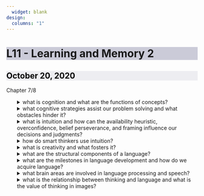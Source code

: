 ```yaml
---
  widget: blank
design:
  columns: "1"
---
```

  <h1 style="background-color: #9999b480; text-align: ;">L11 - Learning and Memory 2</h1>
  
  <h2 style="color: black; background-color: #dddde680;"><i class="far fa-calendar-alt"></i> October 20, 2020</h2>
  
  <h7><i class="fas fa-book"></i> Chapter 7/8</h7>
  
  
  
  
  <details ><summary>what is cognition and what are the functions of concepts?</summary><!ul id="4feb2b14-2e67-49c6-af68-dcc3cede80ed" class="block-color-teal_background toggle"><details ><summary>what is cognition?</summary><div id="bc0c53ba-a46e-41bb-8f3b-118955a20bd2" class="block-color-teal_background">all the mental activities associated with thinking, knowing, remembering, and communicating</div><!ul id="0e66cd35-f190-4018-8d93-ca0f887156c0" class="toggle"><details ><summary>what is the activity of forming concepts?</summary><div id="6e63e1f9-d65d-4946-92a3-e717ae6ca700" class="block-color-teal_background">mentally grouping similar objects, events, ideas, or people</div><!ul id="43b5afda-641e-4392-82b6-196d960eb739" class="block-color-teal_background toggle"><details ><summary>how do we form concepts?</summary><div id="e680492c-2204-4ead-b624-6183d92b0552" class="">by developing prototypes</div><!ul id="b2e94f4f-e3bf-4674-9dc1-03fb1561998a" class="toggle"><details ><summary>what is a prototype?</summary><div id="e14e4162-babe-47c6-a90a-22afcdf95fa3" class="">a mental image or best example of a category; matching new items to a prototype provides a quick and easy method for sorting items into categories</div></details></ul></details></ul></details></ul></details></ul></details></ul><!ul id="7af615fd-16cd-48cc-8cf1-6767f62741ba" class="toggle"><details ><summary>what cognitive strategies assist our problem solving and what obstacles hinder it?</summary><!ul id="d8d039e0-2a92-4bed-9b67-a5a5de970f11" class="block-color-orange_background toggle"><details ><summary>what are algorithms?</summary><div id="70fe9ceb-3a0e-4ff5-b568-1fb79aef2bed" class="">a methodical, logical rule or procedure that guarantees solving a particular problem</div></details></ul><!ul id="efef5844-920d-457f-8a72-4fe9547dd84d" class="block-color-orange_background toggle"><details ><summary>what are heuristics?</summary><div id="add15b30-b743-4dbe-bdac-859178a0bd46" class="">a simple thinking strategy that often allows us to make judgements and solve problems efficiently; more error-prone than algorithms</div></details></ul><!ul id="358ab8d2-31a1-4d62-beaf-704e44b5bfd0" class="block-color-orange_background toggle"><details ><summary>what is insight?</summary><div id="3ee9e1c1-30d3-46c6-b77c-bd9861deb625" class="">a sudden realization of a problem&#x27;s solution; contrasts with strategy-based solutions</div></details></ul><!ul id="e80c5021-fa25-4510-b12e-33c6a6cc0f9d" class="block-color-orange_background toggle"><details ><summary>what is confirmation bias?</summary><div id="05a0e2c5-30c5-4f13-9054-fd2eafa0d9fd" class="">a tendency to search for information that supports our preconceptions and to ignore or distort contradictory evidence</div></details></ul><!ul id="ec88a33d-2fb4-4ca8-8d2e-aba762a9c0b8" class="block-color-orange_background toggle"><details ><summary>what is mental set?</summary><div id="956760d0-fa99-4821-954e-ca20b8f16628" class="">a prime example of fixation; a tendency to approach a problem in one particular way which has often been successful in the past</div></details></ul></details></ul><!ul id="641e4064-33aa-404a-94f5-32cde403983e" class="toggle"><details ><summary>what is intuition and how can the availability heuristic, overconfidence, belief perseverance, and framing influence our decisions and judgments?</summary><!ul id="ccde2d47-6af3-4a39-bd0b-e475682323af" class="block-color-teal_background toggle"><details ><summary>what is intuition?</summary><div id="a7218e5e-b11f-4c27-bf09-135c16a8adec" class="">an effortless, immediate, automatic feeling or thought, as contrasted with explicit, conscious reasoning</div></details></ul><!ul id="80278bd4-444f-4307-a559-260886d704e5" class="block-color-orange_background toggle"><details ><summary>what is availability heuristic?</summary><div id="45c7077e-b4fc-4e05-98e2-1b71c1ac55d0" class="">estimating the likelihood of events based on their availability in memory; if instances come readily to mind, we presume such events are common</div></details></ul><!ul id="72b1efb8-8d05-4b23-93d0-1c42a3e5a96c" class="block-color-teal_background toggle"><details ><summary>what is overconfidence?</summary><div id="d907ae5a-9f1d-4f04-9ee1-1976696c9cc9" class="">the tendency to be more confident than correct</div></details></ul><!ul id="a5838486-3567-4ea3-b580-425e7fe3747f" class="block-color-teal_background toggle"><details ><summary>what is belief perseverance?</summary><div id="e990d7cf-b5d6-444f-ad51-43e75b59300e" class="">clinging to one&#x27;s initial conceptions after the basis on which they were formed has been discredited</div></details></ul><!ul id="c77a313d-dfe5-49ed-903e-7303833dbf68" class="block-color-orange_background toggle"><details ><summary>what is framing?</summary><div id="9c2b92b8-63d7-47f0-9dfe-f24d6fe7a88a" class="">the way an issue is posed</div></details></ul></details></ul><!ul id="378fee3f-384e-4686-acde-6eda60a22a72" class="toggle"><details ><summary>how do smart thinkers use intuition?</summary><!ul id="ee614806-c2ec-4d13-ba2e-a914e378c304" class="block-color-teal_background toggle"><details ><summary>intuition is analysis &quot;frozen into habit&quot;</summary><div id="7ff37d03-f304-4711-9cf4-1dfb228b0a3c" class="">it is implicit knowledge</div></details></ul><!ul id="47f1edfb-76e6-4ec4-a843-aab7a00aaffc" class="block-color-teal_background toggle"><details ><summary>intuition is usually adaptive, enabling quick reactions</summary><div id="963f1949-245f-4eaf-b2c8-36209750de3a" class="">people&#x27;s automatic, unconscious associations with an event can predict their future decisions before they consciously make up their minds</div></details></ul><!ul id="a9e69dc1-32aa-4ee9-9b3d-0dc9715626c6" class="block-color-teal_background toggle"><details ><summary>intuition is huge</summary><div id="4327761a-13d3-4631-b6dd-b692e8d1543a" class="">in solving problems, we benefit by letting our brain work ona problem without thinking about it</div></details></ul></details></ul><!ul id="f97cd365-78b1-4e8b-b369-2f90566317d3" class="toggle"><details ><summary>what is creativity and what fosters it?</summary><!ul id="982d0254-9e9e-400d-8e78-873aef8f2604" class="block-color-teal_background toggle"><details ><summary>what is creativity?</summary><div id="3ea854fd-b27d-4798-9e02-79f59513ef7b" class="">the ability to produce new valuable ideas</div></details></ul><!ul id="c936ee3e-b17d-44da-a732-38ecf3817fbe" class="block-color-teal_background toggle"><details ><summary>how does brain activity associated with intelligence differ from that associated with creativity?</summary><!ul id="bef52edc-b700-4c8c-9435-f78169c2065a" class="toggle"><details ><summary>intelligence tests require convergent thinking</summary><div id="7ac03ea0-c978-416c-aef7-28652eba0812" class="">narrowing the available problem solutions to determine the single best solution</div></details></ul><!ul id="1581f506-62c9-49fd-8f0d-aad13109190f" class="toggle"><details ><summary>creativity tests require divergent thinking</summary><div id="1f3386c1-ded5-43c2-8524-a7461013b202" class="">expanding the number of possible problem solutions</div></details></ul></details></ul><!ul id="c15ad517-0e05-4d8f-8f75-f1f259ae25d2" class="block-color-teal_background toggle"><details ><summary>what are the 5 components of creativity?</summary><ol type="1" id="a1a4fd3e-1d2b-4bf8-8b32-9692734e7b36" class="numbered-list" start="1">expertise - well-developed knowledge</ol><ol type="1" id="22088260-8317-4880-b43d-c89577d86c91" class="numbered-list" start="2">imaginative thinking skills - ability to see things in novel ways, to recognize patterns, and to make connections</ol><ol type="1" id="972df9ef-764d-40d9-bf28-f14915fb6e5f" class="numbered-list" start="3">a venturesome personality - seeks new experiences, tolerates ambiguity and risk, and preservers in overcoming obstacles</ol><ol type="1" id="81f128ee-1fe6-4c5e-8eae-e2e72a7455cd" class="numbered-list" start="4">intrinsic motivation - being driven more by interest, satisfaction, and challenge than by external pressures</ol><ol type="1" id="bd13885a-2b8b-4333-8f86-b42f98954646" class="numbered-list" start="5">a creative environment - sparks, supports, and refines creative ideas</ol></details></ul></details></ul><!ul id="05206acf-74f1-4891-97fa-9ad48543361d" class="toggle"><details ><summary>what are the structural components of a language?</summary><!ul id="882a193e-c5c1-40e6-a449-2fda42c69a6e" class="block-color-orange_background toggle"><details ><summary>what is language?</summary><div id="d08fb303-bf0f-4a9b-a5b3-39eae65dfd2b" class="">our spoken, written, or signed words and the ways we combine them to communicate meaning</div></details></ul><!ul id="cd591f91-ecc0-4507-b43c-abc19325af9e" class="block-color-orange_background toggle"><details ><summary>what is a phoneme?</summary><div id="9f708ac2-1e66-4c78-acc0-803ef515a4de" class="">the smallest distinctive sound unit in language</div></details></ul><!ul id="3d3302c0-ab17-4484-b38b-d5bc27685bef" class="block-color-orange_background toggle"><details ><summary>what are morphemes?</summary><div id="0d720237-98c7-49c7-9d65-3d1040158653" class="">the smallest unit that carries meaning in language; might be a word or part of a word</div></details></ul><!ul id="7a9cc2f3-ad85-409c-90fe-26649621e3cc" class="block-color-orange_background toggle"><details ><summary>what is grammar?</summary><div id="210396b9-e663-487f-99b4-4ae277af81fe" class="">a system of rules that enables us to communicate with and understand others</div></details></ul><!ul id="234e8293-39f2-4d2a-9b25-c15b2fb1e5a6" class="block-color-teal_background toggle"><details ><summary>how many morphemes are in the word cats? how many phonemes?</summary><div id="8df87e3c-1b26-4bd9-8fd8-509c2d353f18" class="">2 (cat and s); 4 (c a t s)</div></details></ul></details></ul><!ul id="e660f0fb-f1e8-409e-8d95-17bd70fe9ea3" class="toggle"><details ><summary>what are the milestones in language development and how do we acquire language?</summary><!ul id="ca836065-e5f7-45ce-b798-90ea00c09a47" class="block-color-teal_background toggle"><details ><summary>what is the babbling stage?</summary><div id="38a41f55-c256-4cdd-b64a-35a4dfab4888" class="">beginning at about 4 months, the stage of speech development in which the infant spontaneously utters various sounds at first unrelated to the household language</div></details></ul><!ul id="7c9f75aa-10dc-47a6-a251-156b14a6e260" class="block-color-teal_background toggle"><details ><summary>what is the one-word stage?</summary><div id="42bba8a2-2c14-46c0-866f-d2ba30c50387" class="">from age 1 to 2 when a child speaks mostly in single words</div></details></ul><!ul id="7fcdeb4e-4dc2-4523-b1f4-419a16ad7aac" class="block-color-teal_background toggle"><details ><summary>what is the two-word stage?</summary><div id="525bfbfe-ac74-4b7e-8c3b-7027b7fe9574" class="">beginning at age 2, a child speaks mostly two-word statements</div></details></ul><!ul id="5c47d42e-c58d-497b-a883-47ed705fb398" class="block-color-teal_background toggle"><details ><summary>what is telegraphic speech?</summary><div id="db5dd328-c692-4c3a-92f5-cc60ccaf5094" class="">a child speaks like a telegram using mostly nouns and verbs</div></details></ul><!ul id="bd6548df-ef8b-46c6-9b0e-9b596ad97d23" class="block-color-orange_background toggle"><details ><summary>what is the difference between receptive and productive languages and when do children normally hit these milestones in language development?</summary><div id="7b678bb7-951d-4202-aca0-97caa0d57e24" class="">receptive language skills at 4 months, after that they develop productive language skills</div></details></ul><!ul id="60c66d53-9c89-4381-b31a-3d6fd88c9f1b" class="block-color-orange_background toggle"><details ><summary>what was the premise of researcher Chomsky&#x27;s work in language development?</summary><div id="0254eb11-a6f6-45e3-a787-f687f5dccc01" class="">maintained that all languages share a universal grammar and humans are biologically predisposed to learn the grammar rules of language</div><div id="0efb7f2e-e9e1-4a42-8bad-c82feee7a04d" class="">
  </div></details></ul><!ul id="0dd1f673-45ac-41a4-967b-00ab19d459c3" class="block-color-orange_background toggle"><details ><summary>why is it so difficult to learn a new language in adulthood?</summary><div id="aa7a1d24-33b5-4441-8746-766c19685aac" class="">our brain&#x27;s critical period for language learning is in childhood when we can absorb language structure almost effortlessly; as we move past that stage our brain can not learn a new language easily</div></details></ul></details></ul><!ul id="941a1e0c-8b4d-46a9-b016-ef62259bf7df" class="toggle"><details ><summary>what brain areas are involved in language processing and speech?</summary><!ul id="18476605-64c0-479b-9120-33dc77b26025" class="block-color-orange_background toggle"><details ><summary>what is aphasia?</summary><div id="09de4c6c-768c-4be6-8e39-74f3497bc115" class="">impairment of language, usually caused by left hemisphere damage either to the Broca&#x27;s area or to Wernicke&#x27;s area</div><!ul id="e2052deb-cc7c-4852-a7cc-3505a18ddfe6" class="toggle"><details ><summary>what is broca&#x27;s area?</summary><div id="5d51303b-e644-4cca-b634-13c0a0bd9db5" class="">controls language expression; an area of the frontal lobe, usually in the left hemisphere, that directs the muscle movements involved in speech</div></details></ul><!ul id="741bf4fe-b6da-48d7-89b5-be493aca0617" class="toggle"><details ><summary>what is wernicke&#x27;s area?</summary><div id="b8e0dcd3-3563-42c3-a035-bff6106d3024" class="">controls language reception; a brain area involved in language comprehension and expression; usually in the left temporal lobe</div></details></ul></details></ul><!ul id="eb3b6cdb-8c2d-45bd-a45b-3efd2bdc9fb6" class="block-color-teal_background toggle"><details ><summary>A is the part of the brain that, if damaged, might impair your ability to speak words. damage to B might impair your ability to understand language</summary><div id="04f4fb6b-89d5-4c19-b257-2c7b046420bf" class="">broca&#x27;s area; wernicke&#x27;s area</div></details></ul></details></ul><!ul id="284e247f-2b86-4f48-bfa1-98178ed9e61d" class="toggle"><details ><summary>what is the relationship between thinking and language and what is the value of thinking in images?</summary><!ul id="b45e2535-d6ab-42c6-91d9-2a92f1e32b89" class="block-color-orange_background toggle"><details ><summary>what is linguistic determinism?</summary><div id="c449b1f7-c538-4109-8edd-e5b47a2decd4" class="">a hypothesis that language determines the way we think</div></details></ul><!ul id="093cf3c7-9a27-493f-bdb2-619072f17fb1" class="block-color-orange_background toggle"><details ><summary>what is mental practice and how can it help you prepare for an upcoming event?</summary><div id="e087f460-6531-40bb-92b9-1813580b7fe5" class="">mental practice uses visual imagery to mentally rehearse future behaviors, activating some of the same brain areas used during the actual behaviors; visualizing the details of the process is more effective than visualizing only your end goal</div></details>
  
  
  
  <style>
  details>*{
    margin-left: 2em;
  }
details div{
  margin-left: 4em;
}
</style>